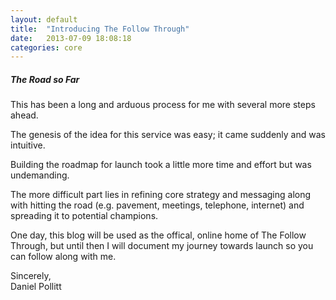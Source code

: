 ```yaml
---
layout: default
title:  "Introducing The Follow Through"
date:   2013-07-09 18:08:18
categories: core
---
```


##### The Road so Far #####

This has been a long and arduous process for me with several more steps ahead.

The genesis of the idea for this service was easy; it came suddenly and was intuitive.

Building the roadmap for launch took a little more time and effort but was undemanding.

The more difficult part lies in refining core strategy and messaging along with hitting the road (e.g. pavement, meetings, telephone, internet) and spreading it to potential champions.

One day, this blog will be used as the offical, online home of The Follow Through, but until then I will document my journey towards launch so you can follow along with me.

Sincerely,  
Daniel Pollitt




